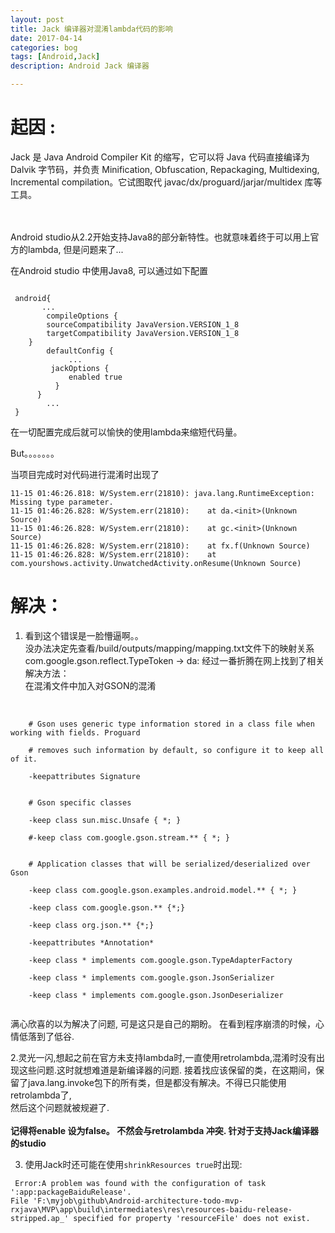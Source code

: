 ```yaml
---
layout: post
title: Jack 编译器对混淆lambda代码的影响
date: 2017-04-14
categories: bog
tags: [Android,Jack]
description: Android Jack 编译器

---
```


# 起因 :
Jack 是 Java Android Compiler Kit 的缩写，它可以将 Java 代码直接编译为 Dalvik 字节码，并负责 Minification, Obfuscation, Repackaging, Multidexing, Incremental compilation。它试图取代 javac/dx/proguard/jarjar/multidex 库等工具。

<br><br>
Android studio从2.2开始支持Java8的部分新特性。也就意味着终于可以用上官方的lambda, 但是问题来了...



在Android studio 中使用Java8, 可以通过如下配置
<pre><code>
 android{
       ...
        compileOptions {
        sourceCompatibility JavaVersion.VERSION_1_8
        targetCompatibility JavaVersion.VERSION_1_8
    }
        defaultConfig {
             ...
         jackOptions {
             enabled true
          }
      }
        ...
 }
</code></pre>

在一切配置完成后就可以愉快的使用lambda来缩短代码量。

But。。。。。。。

当项目完成时对代码进行混淆时出现了

    11-15 01:46:26.818: W/System.err(21810): java.lang.RuntimeException: Missing type parameter.
    11-15 01:46:26.828: W/System.err(21810):    at da.<init>(Unknown Source)
    11-15 01:46:26.828: W/System.err(21810):    at gc.<init>(Unknown Source)
    11-15 01:46:26.828: W/System.err(21810):    at fx.f(Unknown Source)
    11-15 01:46:26.828: W/System.err(21810):    at com.yourshows.activity.UnwatchedActivity.onResume(Unknown Source)


# 解决：
1. 看到这个错误是一脸懵逼啊。。<br>没办法决定先查看/build/outputs/mapping/mapping.txt文件下的映射关系
    com.google.gson.reflect.TypeToken -> da:
经过一番折腾在网上找到了相关解决方法：<br>
  在混淆文件中加入对GSON的混淆<br><br>
<pre><code>
    # Gson uses generic type information stored in a class file when working with fields. Proguard<br>
    # removes such information by default, so configure it to keep all of it.<br>
    -keepattributes Signature<br>

    # Gson specific classes<br>
    -keep class sun.misc.Unsafe { *; }<br>
    #-keep class com.google.gson.stream.** { *; }<br>

    # Application classes that will be serialized/deserialized over Gson<br>
    -keep class com.google.gson.examples.android.model.** { *; }<br>
    -keep class com.google.gson.** {*;}<br>
    -keep class org.json.** {*;}<br>
    -keepattributes *Annotation*<br>
    -keep class * implements com.google.gson.TypeAdapterFactory<br>
    -keep class * implements com.google.gson.JsonSerializer<br>
    -keep class * implements com.google.gson.JsonDeserializer<br>
</code></pre>

满心欣喜的以为解决了问题, 可是这只是自己的期盼。 在看到程序崩溃的时候，心情低落到了低谷.

2.灵光一闪,想起之前在官方未支持lambda时,一直使用retrolambda,混淆时没有出现这些问题.这时就想难道是新编译器的问题. 接着找应该保留的类，在这期间，保留了java.lang.invoke包下的所有类，但是都没有解决。不得已只能使用retrolambda了, <br>
    然后这个问题就被规避了.<br><br>
    **记得将enable 设为false。 不然会与retrolambda 冲突. 针对于支持Jack编译器的studio**

3. 使用Jack时还可能在使用`shrinkResources true`时出现:<br>
<pre><code> Error:A problem was found with the configuration of task ':app:packageBaiduRelease'.
File 'F:\myjob\github\Android-architecture-todo-mvp-rxjava\MVP\app\build\intermediates\res\resources-baidu-release-stripped.ap_' specified for property 'resourceFile' does not exist.</code></pre>



